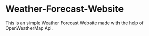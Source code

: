 # Weather-Forecast-Website
This is an simple Weather Forecast Website made with the help of OpenWeatherMap Api.
